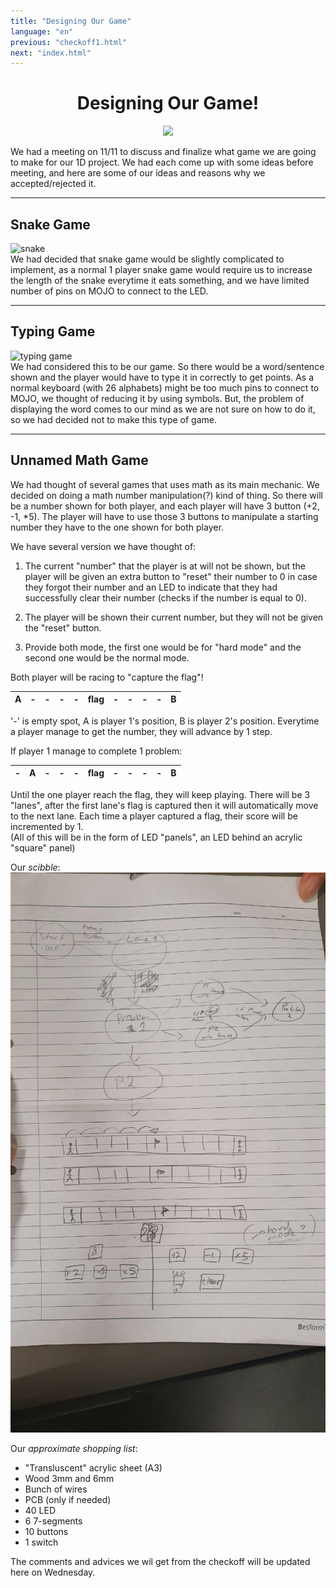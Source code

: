 ```yaml
---
title: "Designing Our Game"
language: "en"
previous: "checkoff1.html"
next: "index.html"
---
```


<center><h1>Designing Our Game!</h1></center>
<center>
<img src="https://i.imgur.com/n8pJSnE.gif">
</center>

We had a meeting on 11/11 to discuss and finalize what game we are going to make for our 1D project. We had each come up with some ideas before meeting, and here are some of our ideas and reasons why we accepted/rejected it.

---
## Snake Game
![snake](https://media0.giphy.com/media/4JmTg4bTuofUQ/source.gif)  
We had decided that snake game would be slightly complicated to implement, as a normal 1 player snake game would require us to increase the length of the snake everytime it eats something, and we have limited number of pins on MOJO to connect to the LED.

---
## Typing Game
![typing game](https://www.freegameplanet.com/wp-content/uploads/2016/10/Z-type-game.gif)  
We had considered this to be our game. So there would be a word/sentence shown and the player would have to type it in correctly to get points. As a normal keyboard (with 26 alphabets) might be too much pins to connect to MOJO, we thought of reducing it by using symbols. But, the problem of displaying the word comes to our mind as we are not sure on how to do it, so we had decided not to make this type of game.

---
## Unnamed Math Game
We had thought of several games that uses math as its main mechanic. We decided on doing a math number manipulation(?) kind of thing. So there will be a number shown for both player, and each player will have 3 button (+2, -1, *5). The player will have to use those 3 buttons to manipulate a starting number they have to the one shown for both player.

We have several version we have thought of:  
1. The current "number" that the player is at will not be shown, but the player will be given an extra button to "reset" their number to 0 in case they forgot their number and an LED to indicate that they had successfully clear their number (checks if the number is equal to 0).

2. The player will be shown their current number, but they will not be given the "reset" button.

3. Provide both mode, the first one would be for "hard mode" and the second one would be the normal mode.

Both player will be racing to "capture the flag"!

|<center>A</center>|<center>-</center>|<center>-</center>|<center>-</center>|<center>-</center>|<center>flag</center>|<center>-</center>|<center>-</center>|<center>-</center>|<center>-</center>|<center>B</center>|
|-|-|-|-|-|----|-|-|-|-|-|

'-' is empty spot, A is player 1's position, B is player 2's position. Everytime a player manage to get the number, they will advance by 1 step.


If player 1 manage to complete 1 problem:

|<center>-</center>|<center>A</center>|<center>-</center>|<center>-</center>|<center>-</center>|<center>flag</center>|<center>-</center>|<center>-</center>|<center>-</center>|<center>-</center>|<center>B</center>|
|-|-|-|-|-|----|-|-|-|-|-|

Until the one player reach the flag, they will keep playing. There will be 3 "lanes", after the first lane's flag is captured then it will automatically move to the next lane. Each time a player captured a flag, their score will be incremented by 1.  
(All of this will be in the form of LED "panels", an LED behind an acrylic "square" panel)

Our _scibble_:  
![scribblee](scribble.jpg)

Our _approximate shopping list_:
- "Transluscent" acrylic sheet (A3)
- Wood 3mm and 6mm
- Bunch of wires
- PCB (only if needed)
- 40 LED
- 6 7-segments
- 10 buttons
- 1 switch

The comments and advices we wil get from the checkoff will be updated here on Wednesday.